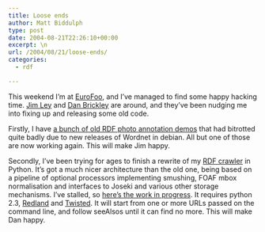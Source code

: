 ```yaml
---
title: Loose ends
author: Matt Biddulph
type: post
date: 2004-08-21T22:26:10+00:00
excerpt: \n
url: /2004/08/21/loose-ends/
categories:
  - rdf

---
```

This weekend I&#8217;m at [EuroFoo][1], and I&#8217;ve managed to find some happy hacking time. [Jim Ley][2] and [Dan Brickley][3] are around, and they&#8217;ve been nudging me into fixing up and releasing some old code.

<!--more-->

  
Firstly, I have [a bunch of old RDF photo annotation demos][4] that had bitrotted quite badly due to new releases of Wordnet in debian. All but one of those are now working again. This will make Jim happy.

Secondly, I&#8217;ve been trying for ages to finish a rewrite of my [RDF crawler][5] in Python. It&#8217;s got a much nicer architecture than the old one, being based on a pipeline of optional processors implementing smushing, FOAF mbox normalisation and interfaces to Joseki and various other storage mechanisms. I&#8217;ve stalled, so [here&#8217;s the work in progress][6]. It requires python 2.3, [Redland][7] and [Twisted][8]. It will start from one or more URLs passed on the command line, and follow seeAlsos until it can find no more. This will make Dan happy.

 [1]: https://wiki.oreillynet.com/eurofoo/index.cgi
 [2]: https://jibbering.com
 [3]: https://danbri.org/
 [4]: https://www.hackdiary.com/archives/000034.html
 [5]: https://www.hackdiary.com/archives/000030.html
 [6]: https://www.hackdiary.com/src/scutter.py
 [7]: https://www.redland.opensource.ac.uk/
 [8]: https://www.twistedmatrix.com/